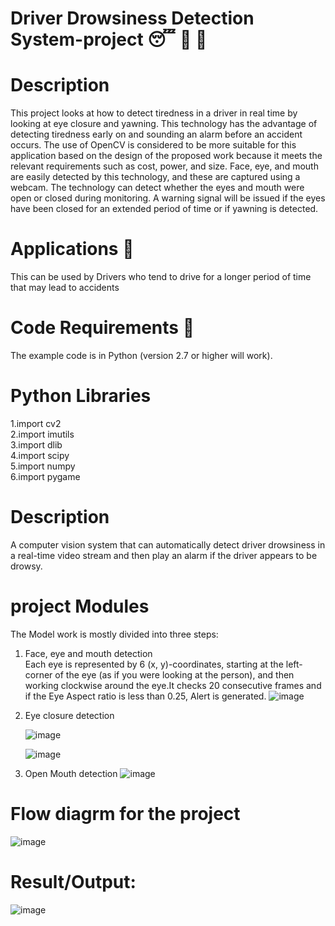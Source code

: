 # Driver Drowsiness Detection System-project 😴 🚫 🚗
# Description
This project looks at how to detect tiredness in a driver in real time by looking at eye closure and yawning. This technology has the advantage of detecting tiredness early on and sounding an alarm before an accident occurs. The use of OpenCV is considered to be more suitable for this application based on the design of the proposed work because it meets the relevant requirements such as cost, power, and size. Face, eye, and mouth are easily detected by this technology, and these are captured using a webcam. The technology can detect whether the eyes and mouth were open or closed during monitoring. A warning signal will be issued if the eyes have been closed for an extended period of time or if yawning is detected.
# Applications 🎯
This can be used by Drivers  who tend to drive for a longer period of time that may lead to accidents

# Code Requirements 🦄
The example code is in Python (version 2.7 or higher will work).

# Python Libraries
1.import cv2 <br>
2.import imutils <br>
3.import dlib <br>
4.import scipy <br>
5.import numpy <br>
6.import pygame <br>

# Description
A computer vision system that can automatically detect driver drowsiness in a real-time video stream and then play an alarm if the driver appears to be drowsy.
# project Modules
The Model work is mostly divided into three steps:
1. Face, eye and mouth detection<br>
   Each eye is represented by 6 (x, y)-coordinates, starting at the left-corner of the eye (as if you were looking at the person), and then working clockwise around the eye.It checks 20 consecutive frames and if 
   the Eye Aspect ratio is less than 0.25, Alert is generated.
   ![image](https://github.com/ajayjagadaleAJ/Driver-Drowsiness-Detection-System-project/assets/123382045/37afb38c-4d3c-4887-8c81-20964974bdd1)<br>

3. Eye closure detection <br>
   
   ![image](https://github.com/ajayjagadaleAJ/Driver-Drowsiness-Detection-System-project/assets/123382045/8488aed4-72d8-4b3f-9905-e382873240f9)<br>
   
   ![image](https://github.com/ajayjagadaleAJ/Driver-Drowsiness-Detection-System-project/assets/123382045/b90f4f8b-cc1d-477b-9adb-3b85f5d72416)<br>

5. Open Mouth detection
   ![image](https://github.com/ajayjagadaleAJ/Driver-Drowsiness-Detection-System-project/assets/123382045/9d9df481-a016-4886-b243-5817cf3e265e)

# Flow diagrm for the project
![image](https://github.com/ajayjagadaleAJ/Driver-Drowsiness-Detection-System-project/assets/123382045/bc295ac4-02a8-4e77-970f-38da9faaa739)


# Result/Output:
![image](https://github.com/ajayjagadaleAJ/Driver-Drowsiness-Detection-System-project/assets/123382045/0e1591d5-d6c3-4089-8452-185e6987ec3c)
